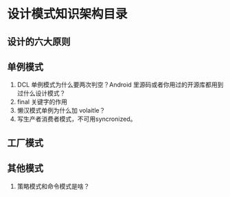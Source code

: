 # 设计模式知识架构目录

## 设计的六大原则


## 单例模式
1. DCL 单例模式为什么要两次判空？Android 里源码或者你用过的开源库都用到过什么设计模式？
2. final 关键字的作用
3. 懒汉模式单例为什么加 volaitle？
4. 写生产者消费者模式，不可用syncronized。

## 工厂模式


## 其他模式
1. 策略模式和命令模式是啥？






